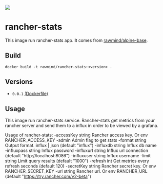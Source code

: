 [![](https://images.microbadger.com/badges/image/rawmind/rancher-stats.svg)](https://microbadger.com/images/rawmind/rancher-stats "Get your own image badge on microbadger.com")

rancher-stats
==============

This image run rancher-stats app. It comes from [rawmind/alpine-base][alpine-base].

## Build

```
docker build -t rawmind/rancher-stats:<version> .
```

## Versions

- `0.0.1` [(Dockerfile)](https://github.com/rawmind0/rancher-stats/blob/0.0.1/Dockerfile)


## Usage

This image run rancher-stats service. Rancher-stats get metrics from your rancher server and send them to a influx in order to be viewed by a grafana. 

Usage of rancher-stats:
  -accessKey string
    	Rancher access key. Or env RANCHER_ACCESS_KEY
  -admin
    	Admin flag to get stats
  -format string
    	Output format. influx | json (default "influx")
  -influxdb string
    	Influx db name
  -influxpass string
    	Influx password
  -influxurl string
    	Influx url connection (default "http://localhost:8086")
  -influxuser string
    	Influx username
  -limit string
    	Limit query results (default "1000")
  -refresh int
    	Get metrics every refresh seconds (default 120)
  -secretKey string
    	Rancher secret key. Or env RANCHER_SECRET_KEY
  -url string
    	Rancher url. Or env RANCHER_URL (default "https://try.rancher.com/v2-beta")

[alpine-base]: https://github.com/rawmind0/alpine-base
